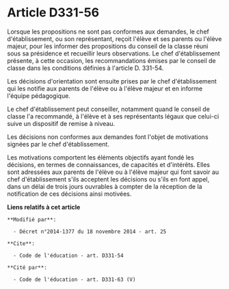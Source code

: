 # Article D331-56

Lorsque les propositions ne sont pas conformes aux demandes, le chef d'établissement, ou son représentant, reçoit l'élève et
ses parents ou l'élève majeur, pour les informer des propositions du conseil de la classe réuni sous sa présidence et
recueillir leurs observations. Le chef d'établissement présente, à cette occasion, les recommandations émises par le conseil
de classe dans les conditions définies à l'article D. 331-54. 

Les décisions d'orientation sont ensuite prises par le chef d'établissement qui les notifie aux parents de l'élève ou à
l'élève majeur et en informe l'équipe pédagogique. 

Le chef d'établissement peut conseiller, notamment quand le conseil de classe l'a recommandé, à l'élève et à ses
représentants légaux que celui-ci suive un dispositif de remise à niveau.

Les décisions non conformes aux demandes font l'objet de motivations signées par le chef d'établissement. 

Les motivations comportent les éléments objectifs ayant fondé les décisions, en termes de connaissances, de capacités et
d'intérêts. Elles sont adressées aux parents de l'élève ou à l'élève majeur qui font savoir au chef d'établissement s'ils
acceptent les décisions ou s'ils en font appel, dans un délai de trois jours ouvrables à compter de la réception de la
notification de ces décisions ainsi motivées.

**Liens relatifs à cet article**

	**Modifié par**:

	  - Décret n°2014-1377 du 18 novembre 2014 - art. 25

	**Cite**:

	  - Code de l'éducation - art. D331-54

	**Cité par**:

	  - Code de l'éducation - art. D331-63 (V)

